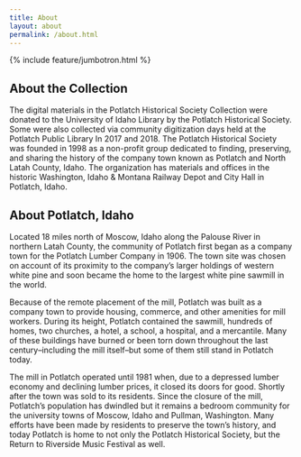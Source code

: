 ```yaml
---
title: About
layout: about
permalink: /about.html
---
```

{% include feature/jumbotron.html %}  

## About the Collection

The digital materials in the Potlatch Historical Society Collection were donated to the University of Idaho Library by the Potlatch Historical Society. Some were also collected via community digitization days held at the Potlatch Public Library In 2017 and 2018. The Potlatch Historical Society was founded in 1998 as a non-profit group dedicated to finding, preserving, and sharing the history of the company town known as Potlatch and North Latah County, Idaho. The organization has materials and offices in the historic Washington, Idaho & Montana Railway Depot and City Hall in Potlatch, Idaho.

## About Potlatch, Idaho

Located 18 miles north of Moscow, Idaho along the Palouse River in northern Latah County, the community of Potlatch first began as a company town for the Potlatch Lumber Company in 1906. The town site was chosen on account of its proximity to the company’s larger holdings of western white pine and soon became the home to the largest white pine sawmill in the world.

Because of the remote placement of the mill, Potlatch was built as a company town to provide housing, commerce, and other amenities for mill workers. During its height, Potlatch contained the sawmill, hundreds of homes, two churches, a hotel, a school, a hospital, and a mercantile. Many of these buildings have burned or been torn down throughout the last century–including the mill itself–but some of them still stand in Potlatch today.

The mill in Potlatch operated until 1981 when, due to a depressed lumber economy and declining lumber prices, it closed its doors for good. Shortly after the town was sold to its residents. Since the closure of the mill, Potlatch’s population has dwindled but it remains a bedroom community for the university towns of Moscow, Idaho and Pullman, Washington. Many efforts have been made by residents to preserve the town’s history, and today Potlatch is home to not only the Potlatch Historical Society, but the Return to Riverside Music Festival as well.


<div class="clearfix"></div>

